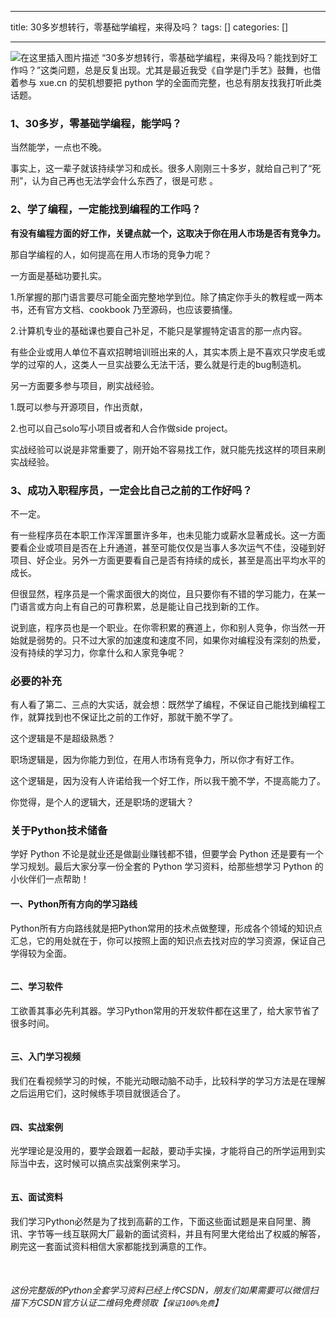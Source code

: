 
--- 
title:  30多岁想转行，零基础学编程，来得及吗？ 
tags: []
categories: [] 

---
<img src="https://img-blog.csdnimg.cn/0952c8e9201c49a494e068231029dd46.png" alt="在这里插入图片描述"> “30多岁想转行，零基础学编程，来得及吗？能找到好工作吗？”这类问题，总是反复出现。尤其是最近我受《自学是门手艺》鼓舞，也借着参与 xue.cn 的契机想要把 python 学的全面而完整，也总有朋友找我打听此类话题。

### 1、30多岁，零基础学编程，能学吗？

当然能学，一点也不晚。

事实上，这一辈子就该持续学习和成长。很多人刚刚三十多岁，就给自己判了“死刑”，认为自己再也无法学会什么东西了，很是可悲 。

### 2、学了编程，一定能找到编程的工作吗？

**有没有编程方面的好工作，关键点就一个，这取决于你在用人市场是否有竞争力。**

那自学编程的人，如何提高在用人市场的竞争力呢？

一方面是基础功要扎实。

1.所掌握的那门语言要尽可能全面完整地学到位。除了搞定你手头的教程或一两本书，还有官方文档、cookbook 乃至源码，也应该要搞懂。

2.计算机专业的基础课也要自己补足，不能只是掌握特定语言的那一点内容。

有些企业或用人单位不喜欢招聘培训班出来的人，其实本质上是不喜欢只学皮毛或学的过窄的人，这类人一旦实战要么无法干活，要么就是行走的bug制造机。

另一方面要多参与项目，刷实战经验。

1.既可以参与开源项目，作出贡献，

2.也可以自己solo写小项目或者和人合作做side project。

实战经验可以说是非常重要了，刚开始不容易找工作，就只能先找这样的项目来刷实战经验。

### 3、成功入职程序员，一定会比自己之前的工作好吗？

不一定。

有一些程序员在本职工作浑浑噩噩许多年，也未见能力或薪水显著成长。这一方面要看企业或项目是否在上升通道，甚至可能仅仅是当事人多次运气不佳，没碰到好项目、好企业。另外一方面更要看自己是否有持续的成长，甚至是高出平均水平的成长。

但很显然，程序员是一个需求面很大的岗位，且只要你有不错的学习能力，在某一门语言或方向上有自己的可靠积累，总是能让自己找到新的工作。

说到底，程序员也是一个职业。在你零积累的赛道上，你和别人竞争，你当然一开始就是弱势的。只不过大家的加速度和速度不同，如果你对编程没有深刻的热爱，没有持续的学习力，你拿什么和人家竞争呢？

### 必要的补充

有人看了第二、三点的大实话，就会想：既然学了编程，不保证自己能找到编程工作，就算找到也不保证比之前的工作好，那就干脆不学了。

这个逻辑是不是超级熟悉？

职场逻辑是，因为你能力到位，在用人市场有竞争力，所以你才有好工作。

这个逻辑是，因为没有人许诺给我一个好工作，所以我干脆不学，不提高能力了。

你觉得，是个人的逻辑大，还是职场的逻辑大？

### 关于Python技术储备

学好 Python 不论是就业还是做副业赚钱都不错，但要学会 Python 还是要有一个学习规划。最后大家分享一份全套的 Python 学习资料，给那些想学习 Python 的小伙伴们一点帮助！

#### 一、Python所有方向的学习路线

Python所有方向路线就是把Python常用的技术点做整理，形成各个领域的知识点汇总，它的用处就在于，你可以按照上面的知识点去找对应的学习资源，保证自己学得较为全面。

<img src="https://img-blog.csdnimg.cn/img_convert/9f49b566129f47b8a67243c1008edf79.png" alt="">

#### 二、学习软件

工欲善其事必先利其器。学习Python常用的开发软件都在这里了，给大家节省了很多时间。

<img src="https://img-blog.csdnimg.cn/img_convert/8c4513c1a906b72cbf93031e6781512b.png" alt="">

#### 三、入门学习视频

我们在看视频学习的时候，不能光动眼动脑不动手，比较科学的学习方法是在理解之后运用它们，这时候练手项目就很适合了。

<img src="https://img-blog.csdnimg.cn/afc935d834c5452090670f48eda180e0.png?x-oss-process=image/watermark,type_d3F5LXplbmhlaQ,shadow_50,text_Q1NETiBA56iL5bqP5aqb56eD56eD,size_20,color_FFFFFF,t_70,g_se,x_16#pic_center" alt="">

#### 四、实战案例

光学理论是没用的，要学会跟着一起敲，要动手实操，才能将自己的所学运用到实际当中去，这时候可以搞点实战案例来学习。

<img src="https://img-blog.csdnimg.cn/img_convert/252731a671c1fb70aad5355a2c5eeff0.png" alt="">

#### 五、面试资料

我们学习Python必然是为了找到高薪的工作，下面这些面试题是来自阿里、腾讯、字节等一线互联网大厂最新的面试资料，并且有阿里大佬给出了权威的解答，刷完这一套面试资料相信大家都能找到满意的工作。

<img src="https://img-blog.csdnimg.cn/img_convert/6c361282296f86381401c05e862fe4e9.png" alt=""> <img src="https://img-blog.csdnimg.cn/img_convert/d2d978bb523c810abca3abe69e09bc1a.png" alt="">

###### 这份完整版的Python全套学习资料已经上传CSDN，朋友们如果需要可以微信扫描下方CSDN官方认证二维码免费领取【`保证100%免费`】

<img src="https://img-blog.csdnimg.cn/1d2a69f2d57e4d1cb444037b17af8607.png" alt="">
